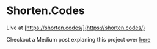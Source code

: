 # Shorten.Codes
Live at [https://shorten.codes/](https://shorten.codes/)


Checkout a Medium post explaning this project over [here](https://medium.com/@uzair-ali10/building-backend-of-a-url-shortening-service-part-i-b3b834895900)
